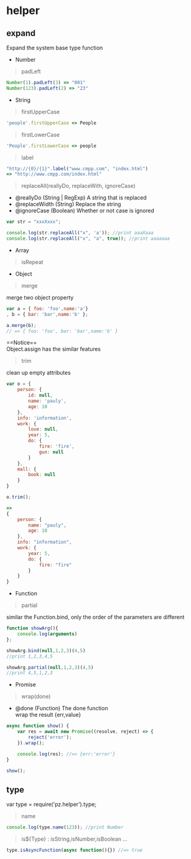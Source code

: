 #  helper

## expand

Expand the system base type function

- Number

> padLeft

```js
Number(1).padLeft(3) => "001" 
Number(123).padLeft(2) => "23"
```

- String 

> firstUpperCase

```js
'people'.firstUpperCase => People
```

> firstLowerCase

```js
'People'.firstLowerCase => people
```

> label

```js
"http://{0}/{1}".label("www.cmpp.com", "index.html")
=> "http://www.cmpp.com/index.html"
```

> replaceAll(reallyDo, replaceWith, ignoreCase)

 * @reallyDo (String | RegExp)  A string that is replaced
 * @replaceWidth (String)   Replace the string
 * @ignoreCase (Boolean) Whether or not case is ignored

```js
var str = "xxxXxxx";

console.log(str.replaceAll("x", 'a')); //print aaaXaaa
console.log(str.replaceAll("x", "a", true)); //print aaaaaaa
```

- Array

> isRepeat

- Object

> merge

merge two object property 

```js
var a = { foo: 'foo',name:'a'}
, b = { bar: 'bar',name:'b' };

a.merge(b);
// => { foo: 'foo', bar: 'bar',name:'b' }
```

==Notice==  
Object.assign has the similar features

> trim

clean up empty attributes

```js
var o = {
    person: {
        id: null,
        name: 'pauly',
        age: 10
    },
    info: 'information',
    work: {
        love: null,
        year: 5,
        do: {
            fire: 'fire',
            gun: null
        }
    },
    mall: {
        book: null
    }
}

o.trim();

=>
{
    person: {
        name: "pauly",
        age: 10
    },
    info: "information",
    work: {
        year: 5,
        do: {
            fire: "fire"
        }
    }
}
```

- Function

> partial 

similar the Function.bind, only the order of the parameters are different

```js
function showArg(){
    console.log(arguments)
}; 

showArg.bind(null,1,2,3)(4,5) 
//print 1,2,3,4,5

showArg.partial(null,1,2,3)(4,5)
//print 4,5,1,2,3 
```

- Promise

> wrap(done)

 * @done (Function)  The done function  
 wrap the result {err,value}

```js
async function show() {
    var res = await new Promise((resolve, reject) => {
        reject('error');
    }).wrap();

    console.log(res); //=> {err:'error'}
}

show();
```

## type

var type = require('pz.helper').type;

> name

```js
console.log(type.name(123)); //print Number
```

> is${Type} : isString,isNumber,isBoolean ... 

```js
type.isAsyncFunction(async function(){}) //=> true
```


